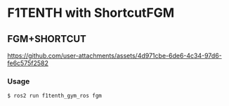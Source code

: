 # F1TENTH with ShortcutFGM 
## FGM+SHORTCUT
https://github.com/user-attachments/assets/4d971cbe-6de6-4c34-97d6-fe6c575f2582
### Usage  
```
$ ros2 run f1tenth_gym_ros fgm
```
